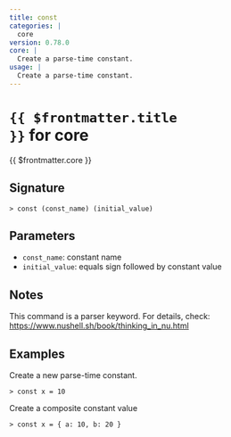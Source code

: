 ```yaml
---
title: const
categories: |
  core
version: 0.78.0
core: |
  Create a parse-time constant.
usage: |
  Create a parse-time constant.
---
```


# <code>{{ $frontmatter.title }}</code> for core

<div class='command-title'>{{ $frontmatter.core }}</div>

## Signature

```> const (const_name) (initial_value)```

## Parameters

 -  `const_name`: constant name
 -  `initial_value`: equals sign followed by constant value

## Notes
This command is a parser keyword. For details, check:
  https://www.nushell.sh/book/thinking_in_nu.html
## Examples

Create a new parse-time constant.
```shell
> const x = 10

```

Create a composite constant value
```shell
> const x = { a: 10, b: 20 }

```
